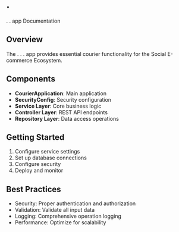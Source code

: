 # .
.
.
app Documentation

## Overview
The .
.
.
app provides essential courier functionality for the Social E-commerce Ecosystem.

## Components
- **CourierApplication**: Main application
- **SecurityConfig**: Security configuration
- **Service Layer**: Core business logic
- **Controller Layer**: REST API endpoints
- **Repository Layer**: Data access operations

## Getting Started
1. Configure service settings
2. Set up database connections
3. Configure security
4. Deploy and monitor

## Best Practices
- Security: Proper authentication and authorization
- Validation: Validate all input data
- Logging: Comprehensive operation logging
- Performance: Optimize for scalability

